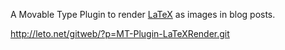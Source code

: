 A Movable Type Plugin to render [LaTeX](/LaTeX) as images in blog posts.

http://leto.net/gitweb/?p=MT-Plugin-LaTeXRender.git
